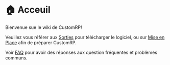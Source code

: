 # 🏠 Acceuil

Bienvenue sue le wiki de CustomRP!

Veuillez vous référer aux [Sorties](https://github.com/maximmax42/Discord-CustomRP/releases) pour télécharger le logiciel, ou sur [Mise en Place](setting-up.md) afin de préparer CustomRP.

Voir [FAQ](faq.md) pour avoir des réponses aux question fréquentes et problèmes communs.
